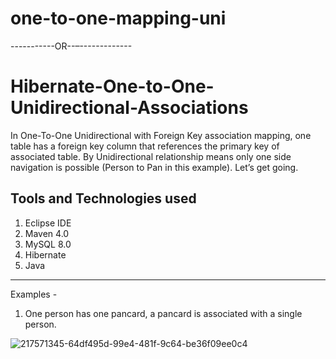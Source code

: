 # one-to-one-mapping-uni
-----------OR--–-------------

# Hibernate-One-to-One-Unidirectional-Associations

In One-To-One Unidirectional with Foreign Key association mapping, 
one table has a foreign key column that references the primary key of associated table.
By Unidirectional relationship means only one side navigation is possible
(Person to Pan in this example). Let’s get going.

Tools and Technologies used 
-------------------------------
1. Eclipse IDE
2. Maven 4.0
3. MySQL 8.0
4. Hibernate 
5. Java 
-------------------------------------------------
Examples - 
1. One person has one pancard, a pancard is associated with a single person.

![217571345-64df495d-99e4-481f-9c64-be36f09ee0c4](https://user-images.githubusercontent.com/22257930/218474285-33ef90c7-e856-4b4f-a19b-5504bd04a820.jpeg)


